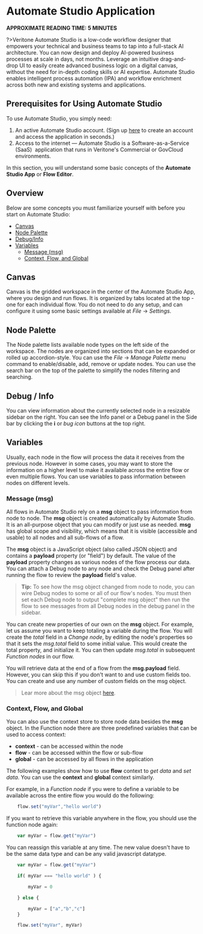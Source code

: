 # Automate Studio Application
**APPROXIMATE READING TIME: 5 MINUTES**

?>Veritone Automate Studio is a low-code workflow designer that empowers your technical and business teams to tap into a full-stack AI architecture. You can now design and deploy AI-powered business processes at scale in days, not months. Leverage an intuitive drag-and-drop UI to easily create advanced business logic on a digital canvas, without the need for in-depth coding skills or AI expertise. Automate Studio enables intelligent process automation (IPA) and workflow enrichment across both new and existing systems and applications.


## Prerequisites for Using Automate Studio

To use Automate Studio, you simply need:

1.  An active Automate Studio account. (Sign up [here](https://www.veritone.com/onboarding/#/signUp?type=automate) to create an account and access the application in seconds.)
2.  Access to the internet &mdash; Automate Studio is a Software-as-a-Service (SaaS)  application that runs in Veritone's Commercial or GovCloud environments. 

In this section, you will understand some basic concepts of the **Automate Studio App** or **Flow Editor**.

## Overview

Below are some concepts you must familiarize yourself with before you start on Automate Studio:

- [Canvas](#canvas)
- [Node Palette](#node-palette)
- [Debug/Info](#debug-info)
- [Variables](#variables)
    - [Message (msg)](#message-msg)
    - [Context, Flow, and Global](#context-flow-and-global)

## Canvas

Canvas is the gridded workspace in the center of the Automate Studio App, where you design and run flows. It is organized by tabs located at the top - one for each individual flow. You do not need to do any setup, and can configure it using some basic settings available at *File* -> *Settings*.

## Node Palette

The Node palette lists available node types on the left side of the workspace. The nodes are organized into sections that can be expanded or rolled up accordion-style. You can use the *File* -> *Manage Palette* menu command to enable/disable, add, remove or update nodes. You can use the search bar on the top of the palette to simplify the nodes filtering and searching. 


## Debug / Info

You can view information about the currently selected node in a resizable sidebar on the right. You can see the Info panel or a Debug panel in the Side bar by clicking the **i** or *bug icon* buttons at the top right.

## Variables

Usually, each node in the flow will process the data it receives from the previous node. However in some cases, you may want to store the information on a higher level to make it available across the entire flow or even multiple flows. You can use variables to pass information between nodes on different levels. 

### Message (msg)

All flows in Automate Studio rely on a **msg** object to pass information from node to node. The **msg** object is created automatically by Automate Studio. It is an all-purpose object that you can modify or just use as needed. **msg** has global scope and visibility, which means that it is visible (accessible and usable) to all nodes and all sub-flows of a flow.

The **msg** object is a JavaScript object (also called JSON object) and contains a **payload** property (or "field") by default. The value of the **payload** property  changes as various nodes of the flow process our data. You can attach a Debug node to any node and check the Debug panel after running the flow to review the **payload** field's value.

>**Tip:** To see how the msg object changed from node to node, you can wire Debug nodes to some or all of our flow's nodes. You must then set each Debug node to output "complete msg object" then run the flow to see messages from all Debug nodes in the debug panel in the sidebar.

You can create new properties of our own on the **msg** object. For example, let us assume you want to keep totaling a variable during the flow. You will create the *total* field in a *Change node*, by editing the node's properties so that it sets the *msg.total* field to some initial value. This would create the total property, and initialize it. You can then update *msg.total* in subsequent *Function nodes* in our flow.

You will retrieve data at the end of a flow from the **msg.payload** field. However, you can skip this if you don't want to and use custom fields too. You can create and use any number of custom fields on the msg object.

> Lear more about the msg object [here](https://nodered.org/docs/user-guide/messages).

### Context, Flow, and Global

You can also use the context store to store node data besides the **msg** object. In the Function node there are three predefined variables that can be used to access context:

- **context** - can be accessed within the node
- **flow** - can be accessed within the flow or sub-flow
- **global** - can be accessed by all flows in the application

The following examples show how to use **flow** context to *get data* and *set data*. You can use the **context** and **global** context similarly.

For example, in a *Function node* if you were to define a variable to be available across the entire flow you would do the following:

```javascript
    flow.set("myVar","hello world")

```

If you want to retrieve this variable anywhere in the flow, you should use the function node again:

```javascript
    var myVar = flow.get("myVar")

```

You can reassign this variable at any time. The new value doesn't have to be the same data type and can be any valid javascript datatype.

```javascript
    var myVar = flow.get("myVar")

    if( myVar === "hello world" ) {

        myVar = 0

    } else {

        myVar = ["a","b","c"]
    }

    flow.set("myVar", myVar)

```

